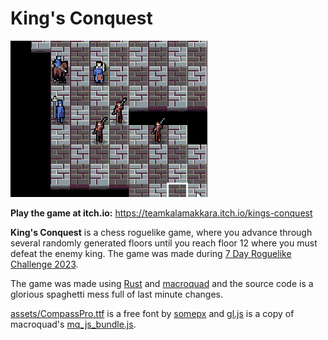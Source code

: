 # King's Conquest

![Screenshot](kings_conquest.gif)

**Play the game at itch.io:** https://teamkalamakkara.itch.io/kings-conquest

**King's Conquest** is a chess roguelike game, where you advance through several randomly generated floors until you reach floor 12 where you must defeat the enemy king. The game was made during [7 Day Roguelike Challenge 2023](https://itch.io/jam/7drl-challenge-2023).

The game was made using [Rust](https://www.rust-lang.org/) and [macroquad](https://macroquad.rs/) and the source code is a glorious spaghetti mess full of last minute changes.

[assets/CompassPro.ttf](assets/CompassPro.ttf) is a free font by [somepx](https://somepx.itch.io/humble-fonts-free) and [gl.js](gl.js) is a copy of macroquad's [mq_js_bundle.js](https://github.com/not-fl3/macroquad/blob/ac822a495118eb257a1e817b31c37e20de884657/js/mq_js_bundle.js).
